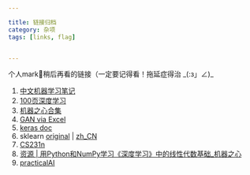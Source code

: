 ```yaml
---

title: 链接归档
category: 杂项
tags: [links, flag]


---
```


个人mark📌稍后再看的链接（一定要记得看！拖延症得治 \_(:з」∠)\_

<!--more-->

1.  [中文机器学习笔记](https://wei2624.github.io/machine%20learning/Machine-Learning-Notes/)
2.  [100页深度学习](http://themlbook.com/wiki/doku.php)
3.  [机器之心合集](https://mp.weixin.qq.com/s/0oWP61o7fP-x3ir5KSHT4Q)
4.  [GAN via Excel](https://mp.weixin.qq.com/s/ZXBOk8urm9vV-fizmTvQyA)
5.  [keras doc](https://keras.io/zh/)
6.  sklearn [original](https://scikit-learn.org/stable/documentation.html) &#124; [zh_CN](http://cwiki.apachecn.org/pages/viewpage.action?pageId=10030181)
7.  [CS231n](https://zhuanlan.zhihu.com/p/21930884)
8.  [资源 &#124; 用Python和NumPy学习《深度学习》中的线性代数基础_机器之心](https://mp.weixin.qq.com/s/hNd3CQkyTw8dM25jrIT3NQ)
9.  [practicalAI](https://github.com/GokuMohandas/practicalAI/)